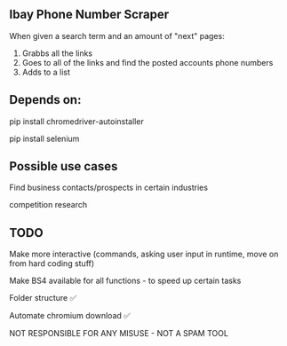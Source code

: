 Ibay Phone Number Scraper
---------------------------
When given a search term and an amount of "next" pages:
1. Grabbs all the links
2. Goes to all of the links and find the posted accounts phone numbers
3. Adds to a list

Depends on:
---------------------------
pip install chromedriver-autoinstaller

pip install selenium

Possible use cases
-----------------------
Find business contacts/prospects in certain industries

competition research

TODO
-----------
Make more interactive (commands, asking user input in runtime, move on from hard coding stuff)

Make BS4 available for all functions - to speed up certain tasks

Folder structure ✅

Automate chromium download ✅






NOT RESPONSIBLE FOR ANY MISUSE - NOT A SPAM TOOL
